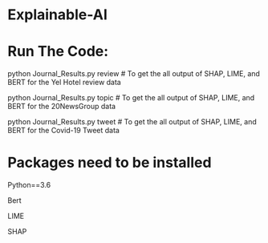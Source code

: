 # Explainable-AI

# Run The Code:

python Journal_Results.py review # To get the all output of SHAP, LIME, and BERT for the Yel Hotel review data

python Journal_Results.py topic # To get the all output of SHAP, LIME, and BERT for the 20NewsGroup data

python Journal_Results.py tweet # To get the all output of SHAP, LIME, and BERT for the Covid-19 Tweet data


# Packages need to be installed

Python==3.6

Bert

LIME

SHAP
